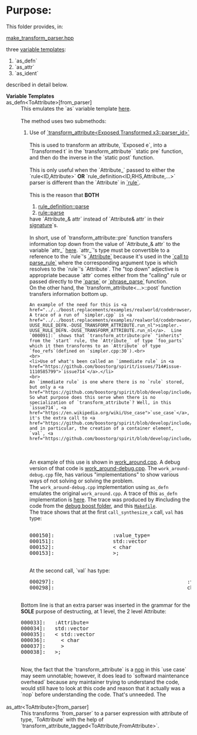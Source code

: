 # Purpose:

This folder provides, in:

<a href="boost/spirit/home/x3/core/make_transform_parser.hpp">make_transform_parser.hpp</a>

three [variable templates](https://en.cppreference.com/w/cpp/language/variable_template):
<ol>
<li>`as_defn`</li>
<li>`as_attr`</li>
<li>`as_ident`</li>
</ol>
described in detail below.

<dl> <b>Variable Templates</b>
  <dt id="dt_as_defn">as_defn&lt;ToAttribute&gt;&#91;from_parser&#93;</dt>

  <dd>
    This emulates the `as` variable template <a href="http://coliru.stacked-crooked.com/a/6a357b07e0535f26">here</a>.<br><br>
    The method uses two submethods:
      <ol>
        <li>Use of <a href="https://github.com/boostorg/spirit/blob/develop/include/boost/spirit/home/x3/nonterminal/detail/transform_attribute.hpp#L82">`transform_attribute&lt;Exposed,Transformed,x3::parser_id&gt;`</a></li>
	<br>
	This is used to transform an attribute, `Exposed e`, into a `Transformed t`
	in the `transform_attribute` `static pre` function, and then do the inverse in the `static post` function.
	<br><br>
	This is only useful when the `Attribute_` passed to either the `rule&lt;ID,Attribute&gt;` <b>OR</b> `rule_definition&lt;ID,RHS,Attribute,...>` parser is different than the `Attribute` in <a href="https://github.com/boostorg/spirit/blob/develop/include/boost/spirit/home/x3/nonterminal/rule.hpp#L73">`rule<ID,Attribute>`</a>.<br><br>
	This is the reason that <b>BOTH</b>
	<ol>
	<li><a href="https://github.com/boostorg/spirit/blob/develop/include/boost/spirit/home/x3/nonterminal/rule.hpp#L58">rule_definition::parse</a></li>
	<li><a href="https://github.com/boostorg/spirit/blob/develop/include/boost/spirit/home/x3/nonterminal/rule.hpp#L143">rule::parse</a></li>
	</ol>
	have `Attribute_& attr` instead of `Attribute& attr` in their <a href="https://developer.mozilla.org/en-US/docs/Glossary/Signature/Function">signature</a>`s.
	<br><br>
	In short, use of `transform_attribute<Attribute_,attribute_type,...>::pre` function transfers
	information top down from the value of `Attribute_& attr` to the variable `attr_` <a href="https://github.com/boostorg/spirit/blob/develop/include/boost/spirit/home/x3/nonterminal/rule.hpp#L153">here</a>. `attr_`'s type must be convertible to a reference to the `rule`'s <a href="https://github.com/boostorg/spirit/blob/develop/include/boost/spirit/home/x3/nonterminal/rule.hpp#L80">`Attribute`</a> because it's used in the <a href="">`call to parse_rule`</a> where the corresponding argument type is <a href="https://github.com/boostorg/spirit/blob/develop/include/boost/spirit/home/x3/nonterminal/rule.hpp#LL233C33-L233C69"></a> which resolves to the `rule`'s `Attribute`.  The "top down" adjective is appropriate because `attr`
	comes either from the "calling" rule or passed directly to the
	<a href="https://github.com/boostorg/spirit/blob/develop/include/boost/spirit/home/x3/core/parse.hpp#L54">`parse`</a> or
	<a href="https://github.com/boostorg/spirit/blob/develop/include/boost/spirit/home/x3/core/parse.hpp#L128">`phrase_parse`</a> function.
	<br>
	On the other hand, the `transform_attribute<...>::post` function transfers information bottom up.<br>
	
	An example of the need for this is <a href="../../boost.replacements/examples/realworld/codebrowser/qi.regression_transform_assignment/simpler.cpp">simpler.cpp</a>. A trace of a run of `simpler.cpp` is <a href="../../boost.replacements/examples/realworld/codebrowser/qi.regression_transform_assignment/simpler.-UUSE_RULE_DEFN.-DUSE_TRANSFORM_ATTRIBUTE.run_nl">simpler.-UUSE_RULE_DEFN.-DUSE_TRANSFORM_ATTRIBUTE.run_nl</a>.  Line `000091]:` shows that `transform_attribute:pre` "inherits" from the `start` rule, the `Attribute_` of type `foo_parts` which it then transforms to an `Attribute` of type `foo_refs`(defined on `simpler.cpp:30`).<br>
	<br>
	<li>Use of what's been called an `immediate rule` in <a href="https://github.com/boostorg/spirit/issues/714#issue-1110585799">`issue714`</a>.</li>
	<br>
	An `immediate rule` is one where there is no `rule` stored, but only a <a href="https://github.com/boostorg/spirit/blob/develop/include/boost/spirit/home/x3/nonterminal/rule.hpp#L39">`rule_definition`</a>.  So what purpose does this serve when there is no specialization of `transform_attribute`? Well, in this `issue714`, <a href="https://en.wikipedia.org/wiki/Use_case">`use_case`</a>, it's the extra call to <a href="https://github.com/boostorg/spirit/blob/develop/include/boost/spirit/home/x3/core/detail/parse_into_container.hpp#L88">`call_synthesize_x`</a>, and in particular, the creation of a container element, `val`, <a href="https://github.com/boostorg/spirit/blob/develop/include/boost/spirit/home/x3/core/detail/parse_into_container.hpp#L95">here</a>.
<br><br>
An example of this use is shown in <a href="../../boost.replacements/examples/realworld/issue714.immediate_rule/`work_around.cpp`">work_around.cpp</a>.
A debug version of that code is <a href="../../boost.replacements/examples/realworld/issue714.immediate_rule/`work_around-debug.cpp`">work_around-debug.cpp</a>.
The `work_around-debug.cpp` file, has various "implementations" to show various ways of not solving or solving the problem.
<br>
The `work_around-debug.cpp` implementation using `as_defn` emulates the original `work_around.cpp`.
A trace of this `as_defn` implementation is <a href="../../boost.replacements/examples/realworld/issue714.immediate_rule/work_around-debug.-UUSE_MOVE_TO_CHAR_VECTOR_CHAR.-DUSE_AS_DEFN.-UUSE_AS_ATTR.run_nl">here</a>.  The trace was produced by #including the code from the <a href="../../boost.replacements/debug/boost/">debug boost folder</a>, and this <a href="../../boost.replacements/examples/realworld/issue714.immediate_rule">`Makefile`</a>.
<br>
The trace shows that at the first `call_synthesize_x` call, `val` has type:
<pre>	
000150]:                   :value_type=
000151]:                   std::vector
000152]:                   < char
000153]:                   >;
</pre>
<br>
At the second call, `val` has type:
<pre>
000297]:                                           :value_type=
000298]:                                           char;
</pre>
      </ol>
      <br>Bottom line is that an extra parser was inserted in the grammar for the <b>SOLE</b> purpose of destructing, at 1 level, the 2 level Attribute:
<pre>
000033]:   :Attribute=
000034]:   std::vector
000035]:   < std::vector
000036]:     < char
000037]:     >
000038]:   >;
</pre>
      <br>Now, the fact that the `transform_attribute` is a <a href="https://en.wikipedia.org/wiki/NOP_(code)">nop</a> in this `use case` may seem unnotable; however, it
      does lead to `softward maintenance overhead` because any maintainer trying to understand the code, would still have to look at this code and reason that it actually
      was a `nop` before understanding the code.  That's unneeded.  The 
  </dd><br>

  <dt id="dt_as_attr">as_attr&lt;ToAttribute&gt;[from_parser]</dt>

  <dd>
    This transforms `from_parser` to a parser expression with attribute of type, `ToAttribute`
    with the help of `transform_attribute_tagged&lt;ToAttribute,FromAttribute&gt;`.
  </dd>
</dl>
  

